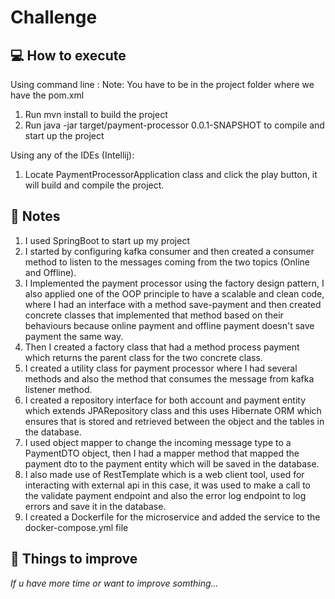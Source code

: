 # Challenge

## :computer: How to execute
Using command line :
Note: You have to be in the project folder where we have the pom.xml 
1. Run mvn install to build the project
2. Run java -jar target/payment-processor 0.0.1-SNAPSHOT to compile and start up the project

Using any of the IDEs (Intellij):
1. Locate PaymentProcessorApplication class and click the play button, it will build and compile the project.

## :memo: Notes
1. I used SpringBoot to start up my project
2. I started by configuring kafka consumer and then created a consumer
method to listen to the messages coming from the two topics (Online and Offline).
3. I Implemented the payment processor using the factory design pattern, I also applied one of the OOP principle to have a 
scalable and clean code, where I had an interface with a method save-payment and then created concrete classes that implemented that method 
based on their behaviours because online payment and offline payment doesn't save payment the same way.
4. Then I created a factory class that had a method process payment which returns the parent class for the two concrete class.
5. I created a utility class for payment processor where I had several methods and also the method that consumes the message
from kafka listener method. 
6. I created a repository interface for both account and payment entity which extends JPARepository class and this uses Hibernate ORM which ensures
that is stored and retrieved between the object and the tables in the database.
7. I used object mapper to change the incoming message type to a PaymentDTO object, then I had a mapper method
that mapped the payment dto to the payment entity which will be saved in the database.
8. I also made use of RestTemplate which is a web client tool, used for interacting with external api in this case,
it was used to make a call to the validate payment endpoint and also the error log endpoint to log errors and save it in the database.
9. I created a Dockerfile for the microservice and added the service to the docker-compose.yml file
## :pushpin: Things to improve

_If u have more time or want to improve somthing..._
